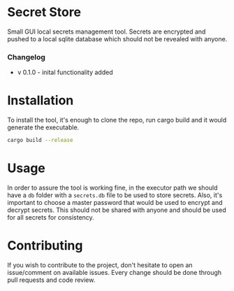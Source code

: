 # Secret Store

Small GUI local secrets management tool. Secrets are encrypted and pushed to a local sqlite database which should not be revealed with anyone.

### Changelog

- v 0.1.0 - inital functionality added

# Installation

To install the tool, it's enough to clone the repo, run cargo build and it would generate the executable.

```bash
cargo build --release
```

# Usage

In order to assure the tool is working fine, in the executor path we should have a `db` folder with a `secrets.db` file to be used to store secrets.
Also, it's important to choose a master password that would be used to encrypt and decrypt secrets. This should not be shared with anyone and should be used for all secrets for consistency.

# Contributing

If you wish to contribute to the project, don't hesitate to open an issue/comment on available issues. Every change should be done through pull requests and code review.